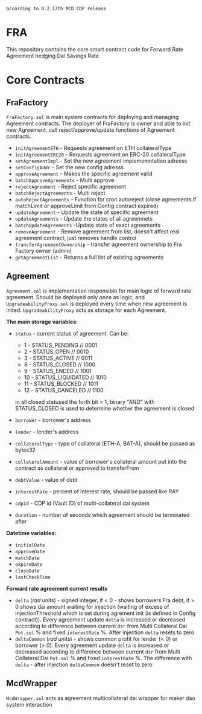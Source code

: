 `according to 0.2.17th MCD CDP release`

# FRA 
This repository contains the core smart contract code for Forward Rate Agreement hedging Dai Savings Rate. 

# Core Contracts

## FraFactory

`FraFactory.sol` is main system contracts for deploying and managing Agreement contracts. The deployer of FraFactory is owner and able to init new Agreement, call reject/approve/update functions of Agreement contracts.

- `initAgreementETH` - Requests agreement on ETH collateralType
- `initAgreementERC20` - Requests agreement on ERC-20 collateralType
- `setAgreementImpl` - Set the new agreement implememntation adresss
- `setConfigAddr` - Set the new config adresss
- `approveAgreement` -  Makes the specific agreement valid
- `batchApproveAgreements` - Multi approve
- `rejectAgreement` - Reject specific agreement
- `batchRejectAgreements` - Multi reject
- `autoRejectAgreements` - Function for cron autoreject (close agreements if matchLimit or approveLimit from Config contract expired)
- `updateAgreement` - Update the state of specific agreement
- `updateAgreements` - Update the states of all agreemnets
- `batchUpdateAgreements` -Update state of exact agreements
- `removeAgreement` - Remove agreement from list, doesn't affect real agreement contract, just removes handle control
- `transferAgreementOwnership` - transfer agreement ownership to Fra Factory owner (admin)
- `getAgreementList` - Returns a full list of existing agreements

## Agreement

`Agreement.sol` is implementation responsible for main logic of forward rate agreement. Should be deployed only once as logic, and `UpgradeabilityProxy.sol` is deployed every time when new agreement is inited. `UpgradeabilityProxy` acts as storage for each Agreement.

**The main storage variables:**
- `status` - current status of agreement. Can be:
    - 1 - STATUS_PENDING // 0001
    - 2 - STATUS_OPEN // 0010
    - 3 - STATUS_ACTIVE // 0011
    - 8 - STATUS_CLOSED // 1000
    - 9 - STATUS_ENDED // 1001
    - 10 - STATUS_LIQUIDATED // 1010
    - 11 - STATUS_BLOCKED // 1011
    - 12 - STATUS_CANCELED // 1100
    
    in all closed statused the forth bit = 1, binary "AND" with STATUS_CLOSED is used to determine whether the agreement is closed
- `borrower` - borrower's address
- `lender` - lender's address
- `collateralType` - type of collateral (ETH-A, BAT-A), should be passed as bytes32 
- `collateralAmount` - value of borrower's collateral amount put into the contract as collateral or approved to transferFrom
- `debtValue` - value of debt
- `interestRate` - percent of interest rate, should be passed like RAY
- `cdpId` - CDP id (Vault ID) of multi-collateral dai system
- `duration` - number of seconds which agreement should be terminated after

**Datetime variables:**
- `initialDate` 
- `approveDate`
- `matchDate`
- `expireDate`
- `closeDate`
- `lastCheckTime`

**Forward rate agreement current results**
- `delta` (*rad* units) - signed integer, if < 0 - shows borrowers Fra debt, if > 0 shows dai amount waiting for injection (waiting of excess of injectionThreshold which is set during agrement init (is defined in Config contract)). Every agreement update `delta` is increased or decreased according to difference between current `dsr` from Multi Collateral Dai `Pot.sol` % and fixed `interestRate` %. After injection `delta` resets to zero
- `deltaCommon` (*rad* units) - shows common profit for lender (< 0) or borrower (> 0). Every agreement update `delta` is increased or decreased according to difference between current `dsr` from Multi Collateral Dai `Pot.sol` % and fixed `interestRate` %. The difference with `delta` - after injection `deltaCommon` doesn't reset to zero


## McdWrapper
`McdWrapper.sol` acts as agreement multicollateral dai wrapper for maker dao system interaction
